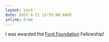 ```yaml
---
layout: post
date: 2022-4-21 15:59:00-0400
inline: true
---
```


I was awarded the [Ford Foundation](https://www.cs.purdue.edu/news/articles/2022/holman-ford-fellowship.html) Fellowship!
